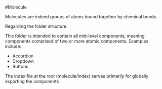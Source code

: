 #Molecule

Molecules are indeed groups of atoms bound together by chemical bonds.

Regarding the folder structure:

This folder is intended to contain all mid-level components, meaning components comprised of two or more atomic components. Examples include:

- Accordion
- Dropdown
- Buttons

The index file at the root (molecule/index) serves primarily for globally exporting the components 